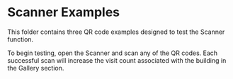 # Scanner Examples

This folder contains three QR code examples designed to test the Scanner function.

To begin testing, open the Scanner and scan any of the QR codes. Each successful scan will increase the visit count associated with the building in the Gallery section.

